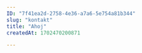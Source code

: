 ```yaml
---
ID: "7f41ea2d-2758-4e36-a7a6-5e754a81b344"
slug: "kontakt"
title: "Ahoj"
createdAt: 1702470200871

---
```

